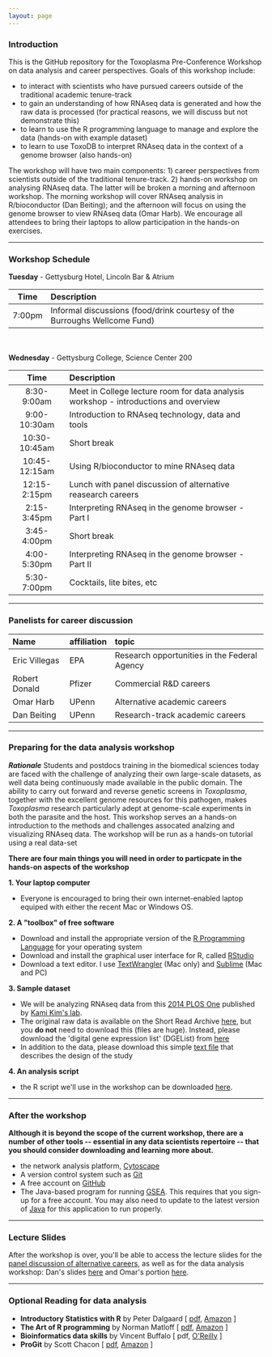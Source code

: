 ```yaml
---
layout: page
---
```


### Introduction
This is the GitHub repository for the Toxoplasma Pre-Conference Workshop on data analysis and career perspectives. Goals of this workshop include:

* to interact with scientists who have pursued careers outside of the traditional academic tenure-track 
* to gain an understanding of how RNAseq data is generated and how the raw data is processed (for practical reasons, we will discuss but not demonstrate this)
* to learn to use the R programming language to manage and explore the data (hands-on with example dataset)
* to learn to use ToxoDB to interpret RNAseq data in the context of a genome browser (also hands-on)

The workshop will have two main components: 1) career perspectives from scientists outside of the traditional tenure-track.  2) hands-on workshop on analysing RNAseq data.  The latter will be broken a morning and afternoon workshop. The morning workshop will cover RNAseq analysis in R/bioconductor (Dan Beiting); and the afternoon will focus on using the genome browser to view RNAseq data (Omar Harb).  We encourage all attendees to bring their laptops to allow participation in the hands-on exercises. 


----


### Workshop Schedule

**Tuesday** - Gettysburg Hotel, Lincoln Bar & Atrium

Time	|	Description	|
:------:|:--------
7:00pm	|	Informal discussions (food/drink courtesy of the Burroughs Wellcome Fund)<br/>


<br/><br/>**Wednesday** - Gettysburg College, Science Center 200 

Time	|	Description	|
:------:|:--------
8:30-9:00am	|	Meet in College lecture room for data analysis workshop - introductions and overview
9:00-10:30am	|	Introduction to RNAseq technology, data and tools
10:30-10:45am	|	Short break
10:45-12:15am	|	Using R/bioconductor to mine RNAseq data 
12:15-2:15pm	|	Lunch with panel discussion of alternative reasearch careers
2:15-3:45pm	|	Interpreting RNAseq in the genome browser - Part I
3:45-4:00pm	|	Short break
4:00-5:30pm |	Interpreting RNAseq in the genome browser - Part II
5:30-7:00pm	|	Cocktails, lite bites, etc


----


### Panelists for career discussion

Name	|	affiliation	|	topic	|
:--------|:--------|:--------
Eric Villegas	|	EPA	|	Research opportunities in the Federal Agency
Robert Donald	|	Pfizer	|	Commercial R&D careers
Omar Harb	|	UPenn	|	Alternative academic careers
Dan Beiting	|	UPenn	|	Research-track academic careers


----


### Preparing for the data analysis workshop

***Rationale***  Students and postdocs training in the biomedical sciences today are faced with the challenge of analyzing their own large-scale datasets, as well data being continuously made available in the public domain.  The ability to carry out forward and reverse genetic screens in _Toxoplasma_, together with the excellent genome resources for this pathogen, makes _Toxoplasma_ research particularly adept at genome-scale experiments in both the parasite and the host.  This workshop serves an a hands-on introduction to the methods and challenges assocated analzing and visualizing RNAseq data.  The workshop will be run as a hands-on tutorial using a real data-set  

**There are four main things you will need in order to particpate in the hands-on aspects of the workshop**

**1. Your laptop computer**<br/> 

* Everyone is encouraged to bring their own internet-enabled laptop equiped with either the recent Mac or Windows OS.

**2. A "toolbox" of free software**<br/>

* Download and install the appropriate version of the [R Programming Language](http://lib.stat.cmu.edu/R/CRAN/) for your operating system
* Download and install the graphical user interface for R, called [RStudio](http://www.rstudio.com/products/rstudio/download/)
* Download a text editor. I use [TextWrangler](http://www.barebones.com/products/textwrangler/) (Mac only) and [Sublime](http://www.sublimetext.com/) (Mac and PC)


**3. Sample dataset**<br/>

* We will be analyzing RNAseq data from this [2014 PLOS One](http://journals.plos.org/plosone/article?id=10.1371/journal.pone.0111297) published by [Kami Kim's lab](http://www.einstein.yu.edu/faculty/4972/kami-kim/).  
* The original raw data is available on the Short Read Archive [here](http://www.ebi.ac.uk/ena/data/view/SRP045423), but you __do not__ need to download this (files are huge).  Instead, please download the 'digital gene expression list' (DGEList) from [here](materials/DGEList)
* In addition to the data, please download this simple [text file](materials/studyDesign.txt) that describes the design of the study

**4. An analysis script**<br/>

* the R script we'll use in the workshop can be downloaded [here](materials/Toxo_RNAseq_analysis.R).

-----

### After the workshop

**Although it is beyond the scope of the current workshop, there are a number of other tools -- essential in any data scientists repertoire -- that you should consider downloading and learning more about.**

* the network analysis platform, [Cytoscape](http://www.cytoscape.org/)
* A version control system such as [Git](http://git-scm.com/downloads)
* A free account on [GitHub](https://github.com/)
* The Java-based program for running [GSEA](http://www.broadinstitute.org/gsea/index.jsp). This requires that you sign-up for a free account. You may also need to update to the latest version of [Java](https://www.java.com/en/) for this application to run properly. 


----


### Lecture Slides

After the workshop is over, you'll be able to access the lecture slides for the [panel discussion of alternative careers](), as well as for the data analysis workshop: Dan's slides [here](materials/ToxoRNAseqWorkshop.pdf) and Omar's portion [here](materials/ToxoRNAseqWorkshop.pdf).

----


### Optional Reading for data analysis 

* **Introductory Statistics with R** by Peter Dalgaard [ [pdf](http://www.academia.dk/BiologiskAntropologi/Epidemiologi/PDF/Introductory_Statistics_with_R__2nd_ed.pdf), [Amazon](http://www.amazon.com/Introductory-Statistics-R-Computing/dp/0387954759) ]  
* **The Art of R programming** by Norman Matloff [ [pdf](http://www.google.com/url?sa=t&rct=j&q=&esrc=s&source=web&cd=1&ved=0CCAQFjAA&url=http%3A%2F%2Fsens.tistory.com%2Fattachment%2Fcfile8.uf%402375DC3D515423F9110CA1.pdf&ei=E-8FVO6dAYmnggSttoD4Bg&usg=AFQjCNE1UmWRG3i9ugNDSXN2WjRSTkkUjA&sig2=U958L8LG42vuhHdPKKBHHw&bvm=bv.74115972,d.eXY), [Amazon](http://www.amazon.com/Art-Programming-Statistical-Software-Design/dp/1593273843/ref=sr_1_1?s=books&ie=UTF8&qid=1409674972&sr=1-1&keywords=the+art+of+r+programming) ]  
* **Bioinformatics data skills** by Vincent Buffalo [ pdf, [O'Reilly](http://shop.oreilly.com/product/0636920030157.do) ]  
* **ProGit** by Scott Chacon [ [pdf](http://git-scm.com/book), [Amazon](http://www.amazon.com/Pro-Git-Scott-Chacon/dp/1430218339) ]  
